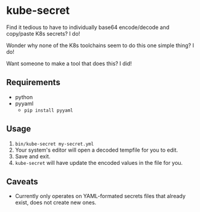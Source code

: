 # kube-secret

Find it tedious to have to individually base64 encode/decode and copy/paste K8s secrets? I do!

Wonder why none of the K8s toolchains seem to do this one simple thing? I do!

Want someone to make a tool that does this? I did!

## Requirements

* python
* pyyaml
    * `pip install pyyaml`

## Usage

1. `bin/kube-secret my-secret.yml`
2. Your system's editor will open a decoded tempfile for you to edit.
3. Save and exit.
4. `kube-secret` will have update the encoded values in the file for you.

## Caveats

* Currently only operates on YAML-formated secrets files that already exist, does not create new ones.
